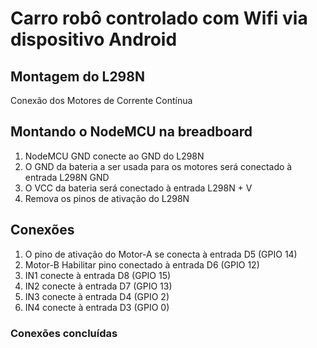 # Carro robô controlado com Wifi via dispositivo Android

## Montagem do L298N

Conexão dos Motores de Corrente Contínua

## Montando o NodeMCU na breadboard

1. NodeMCU GND conecte ao GND do L298N
2. O GND da bateria a ser usada para os motores será conectado à entrada L298N GND
3. O VCC da bateria será conectado à entrada L298N + V
4. Remova os pinos de ativação do L298N

## Conexões

1. O pino de ativação do Motor-A se conecta à entrada D5 (GPIO 14)
2. Motor-B Habilitar pino conectado à entrada D6 (GPIO 12)
3. IN1 conecte à entrada D8 (GPIO 15)
4. IN2 conecte à entrada D7 (GPIO 13)
5. IN3 conecte à entrada D4 (GPIO 2)
6. IN4 conecte à entrada D3 (GPIO 0)

### Conexões concluídas
